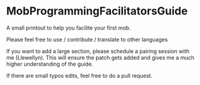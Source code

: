 # MobProgrammingFacilitatorsGuide

A small printout to help you facilite your first mob.

Please feel free to use / contribute / translate to other languages

If you want to add a large section, please schedule a pairing session with me (Llewellyn). This will ensure the patch gets added and gives me a much higher understanding of the guide.

If there are small typos edits, feel free to do a pull request.
